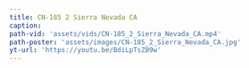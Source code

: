 ```yaml
---
title: CN-185 2 Sierra Nevada CA
caption:
path-vid: 'assets/vids/CN-185_2_Sierra_Nevada_CA.mp4'
path-poster: 'assets/images/CN-185_2_Sierra_Nevada_CA.jpg'
yt-url: 'https://youtu.be/BdiLpTsZB9w'
---
```

